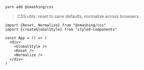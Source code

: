 ```sh
yarn add @smashing/css
```

> CSS utils: reset to sane defaults, normalize across browsers.

```tsx
import {Reset, Normalize} from "@smashing/css"
import {createGlobalStyle} from "styled-components"

const App = () => (
  <div>
    <GlobalStyle />
    <Reset />
    <Normalize />
  </div>
)
```
